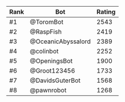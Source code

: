 Rank|Bot|Rating
---|---|---
#1|@ToromBot|2543
#2|@RaspFish|2419
#3|@OceanicAbyssalord|2389
#4|@colinbot|2252
#5|@OpeningsBot|1900
#6|@Groot123456|1733
#7|@DavidsGuterBot|1568
#8|@pawnrobot|1268
